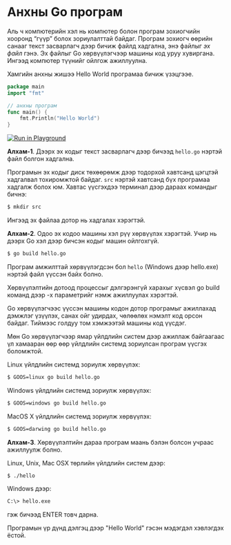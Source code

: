 # Анхны Go програм

Аль ч компютерийн хэл нь компютер болон програм зохиогчийн хооронд “гүүр” болох зориулалттай байдаг. Програм зохиогч өөрийн санааг текст засварлагч дээр бичиж файлд хадгална, энэ файлыг _эх файл_ гэнэ. Эх файлыг Go хөрвүүлэгчээр машины код уруу хувиргана. Ингээд компютер түүнийг ойлгож ажиллуулна.

Хамгийн анхны жишээ Hello World програмаа бичиж үзэцгээе.

```go
package main
import "fmt"

// анхны програм
func main() {
    fmt.Println("Hello World")
}
```

[![Run in Playground](https://run.pstmn.io/button.svg)](https://play.golang.org/)

**Алхам-1**. Дээрх эх кодыг текст засварлагч дээр бичээд `hello.go` нэртэй файл болгон хадгална.

Програмын эх кодыг диск төхөөрөмж дээр тодорхой хавтсанд цэгцтэй хадгалвал тохиромжтой байдаг. `src` нэртэй хавтсанд бүх програмаа хадгалж болох юм. Хавтас үүсгэхдээ терминал дээр дараах  командыг бичнэ:

```sh
$ mkdir src
```

Ингээд эх файлаа дотор нь хадгалах хэрэгтэй.

**Алхам-2**. Одоо эх кодоо машины хэл рүү хөрвүүлэх хэрэгтэй. Учир нь дээрх Go хэл дээр бичсэн кодыг машин ойлгохгүй.

```sh
$ go build hello.go
```

Програм амжилттай хөрвүүлэгдсэн бол `hello` \(Windows дээр hello.exe\) нэртэй файл үүссэн байх болно.

Хөрвүүлэлтийн дотоод процессыг дэлгэрэнгүй харахыг хүсвэл go build команд дээр -x параметрийг нэмж ажиллуулах хэрэгтэй.

Go хөрвүүлэгчээс үүссэн машины кодон дотор програмыг ажиллахад дэмжлэг үзүүлэх, санах ойг удирдах, чөлөөлөх нэмэлт код орсон байдаг. Тиймээс голдуу том хэмжээтэй машины код үүсдэг.

Мөн Go хөрвүүлэгчээр ямар үйлдлийн систем дээр ажиллаж байгаагаас үл хамааран өөр өөр үйлдлийн системд зориулсан програм үүсгэх боломжтой.

Linux үйлдлийн системд зориулж хөрвүүлэх:

```sh
$ GOOS=linux go build hello.go
```

Windows үйлдлийн системд зориулж хөрвүүлэх:

```sh
$ GOOS=windows go build hello.go
```

MacOS X үйлдлийн системд зориулж хөрвүүлэх:

```sh
$ GOOS=darwing go build hello.go
```

**Алхам-3**. Хөрвүүлэлтийн дараа програм маань бэлэн болсон учраас ажиллуулж болно.

Linux, Unix, Mac OSX төрлийн үйлдлийн систем дээр:

```sh
$ ./hello
```

Windows  дээр:

```sh
C:\> hello.exe
```

гэж бичээд ENTER товч дарна.

Програмын үр дүнд дэлгэц дээр "Hello World" гэсэн мэдэгдэл хэвлэгдэх ёстой.

